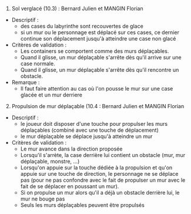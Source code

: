 1. Sol verglacé (10.3) : Bernard Julien et MANGIN Florian
- Descriptif :
  - des cases du labyrinthe sont recouvertes de glace
  - si un mur ou le personnage est déplacé sur ces cases, ce dernier continue son déplacement jusqu'à atteindre une case non glacé
- Critères de validation :
  - Les containers se comportent comme des murs déplaçables.
  - Quand il glisse, un mur déplaçable s'arrête dès qu'il arrive sur une case normale.
  - Quand il glisse, un mur déplaçable s'arrête dès qu'il rencontre un obstacle.
- Remarque :
  - Il faut faire attention au cas où l'on pousse le mur sur une case glacée et un mur derriere

2. Propulsion de mur déplaçable (10.4 : Bernard Julien et MANGIN Florian
- Descriptif :
  - le joueur doit disposer d'une touche pour propulser les murs déplaçables (combiné avec une touche de déplacement)
  - le mur déplaçable se déplace jusqu'à atteindre un mur
- Critères de validation :
  - Le mur avance dans la direction proposée
  - Lorsqu'il s'arrète, la case derrière lui contient un obstacle (mur, mur déplaçable, monstre, ...)
  - Lorsqu'on appuie sur la touche dédiée à la propulsion et qu'on appuie sur une touche de direction,
    le personnage ne se déplace pas (pour ne pas confondre avec le fait de propulser un mur avec le fait de se
    déplacer en poussant un mur).
  - Si on propulse un mur alors qu'il a déjà un obstacle derrière lui, le mur ne bouge pas
  - Seuls les murs déplaçables peuvent être propulsés
